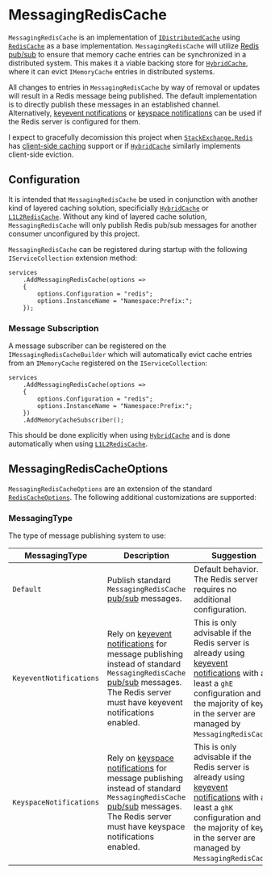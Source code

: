 # MessagingRedisCache

`MessagingRedisCache` is an implementation of [`IDistributedCache`](https://github.com/dotnet/runtime/blob/main/src/libraries/Microsoft.Extensions.Caching.Abstractions/src/IDistributedCache.cs) using [`RedisCache`](https://github.com/dotnet/aspnetcore/blob/main/src/Caching/StackExchangeRedis/src/RedisCache.cs) as a base implementation. `MessagingRedisCache` will utilize [Redis pub/sub](https://redis.io/topics/pubsub) to ensure that memory cache entries can be synchronized in a distributed system. This makes it a viable backing store for [`HybridCache`](https://learn.microsoft.com/en-us/aspnet/core/performance/caching/hybrid), where it can evict `IMemoryCache` entries in distributed systems.

All changes to entries in `MessagingRedisCache` by way of removal or updates will result in a Redis message being published. The default implementation is to directly publish these messages in an established channel. Alternatively, [keyevent notifications](https://redis.io/topics/notifications) or [keyspace notifications](https://redis.io/topics/notifications) can be used if the Redis server is configured for them.

I expect to gracefully decomission this project when [`StackExchange.Redis`](https://github.com/StackExchange/StackExchange.Redis) has [client-side caching](https://redis.io/docs/latest/develop/use/client-side-caching/) support or if [`HybridCache`](https://learn.microsoft.com/en-us/aspnet/core/performance/caching/hybrid) similarly implements client-side eviction.

## Configuration

It is intended that `MessagingRedisCache` be used in conjunction with another kind of layered caching solution, specificially [`HybridCache`](https://learn.microsoft.com/en-us/aspnet/core/performance/caching/hybrid) or [`L1L2RedisCache`](../L1L2RedisCache/README.md). Without any kind of layered cache solution, `MessagingRedisCache` will only publish Redis pub/sub messages for another consumer unconfigured by this project.

`MessagingRedisCache` can be registered during startup with the following `IServiceCollection` extension method:

```
services
    .AddMessagingRedisCache(options =>
    {
        options.Configuration = "redis";
        options.InstanceName = "Namespace:Prefix:";
    });
```

### Message Subscription

A message subscriber can be registered on the `IMessagingRedisCacheBuilder` which will automatically evict cache entries from an `IMemoryCache` registered on the `IServiceCollection`:

```
services
    .AddMessagingRedisCache(options =>
    {
        options.Configuration = "redis";
        options.InstanceName = "Namespace:Prefix:";
    })
    .AddMemoryCacheSubscriber();
```

This should be done explicitly when using [`HybridCache`](https://learn.microsoft.com/en-us/aspnet/core/performance/caching/hybrid) and is done automatically when using [`L1L2RedisCache`](../L1L2RedisCache/README.md).

## MessagingRedisCacheOptions

`MessagingRedisCacheOptions` are an extension of the standard [`RedisCacheOptions`](https://github.com/dotnet/aspnetcore/blob/main/src/Caching/StackExchangeRedis/src/RedisCacheOptions.cs). The following additional customizations are supported:

### MessagingType

The type of message publishing system to use:

| MessagingType | Description | Suggestion |
| - | - | - |
| `Default` | Publish standard `MessagingRedisCache` [pub/sub](https://redis.io/topics/pubsub) messages. | Default behavior. The Redis server requires no additional configuration. |
| `KeyeventNotifications` | Rely on [keyevent notifications](https://redis.io/topics/notifications) for message publishing instead of standard `MessagingRedisCache` [pub/sub](https://redis.io/topics/pubsub) messages. The Redis server must have keyevent notifications enabled. | This is only advisable if the Redis server is already using [keyevent notifications](https://redis.io/topics/notifications) with at least a `ghE` configuration and the majority of keys in the server are managed by `MessagingRedisCache`. |
| `KeyspaceNotifications` | Rely on [keyspace notifications](https://redis.io/topics/notifications) for message publishing instead of standard `MessagingRedisCache` [pub/sub](https://redis.io/topics/pubsub) messages. The Redis server must have keyspace notifications enabled. | This is only advisable if the Redis server is already using [keyevent notifications](https://redis.io/topics/notifications) with at least a `ghK` configuration and the majority of keys in the server are managed by `MessagingRedisCache`. |

